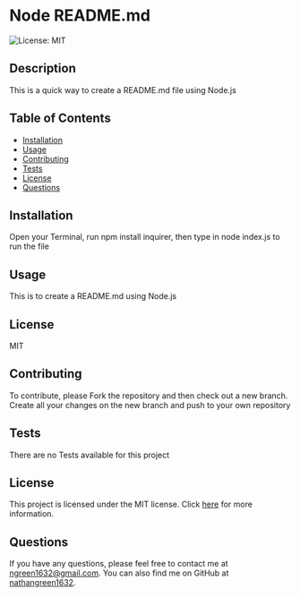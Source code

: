 # Node README.md
  ![License: MIT](https://img.shields.io/badge/License-MIT-yellow.svg)

  ## Description
  This is a quick way to create a README.md file using Node.js

  ## Table of Contents
  - [Installation](#installation)
  - [Usage](#usage)
  - [Contributing](#contributing)
  - [Tests](#tests)
  - [License](#license)
  - [Questions](#questions)

  ## Installation
  Open your Terminal, run npm install inquirer, then type in node index.js to run the file

  ## Usage
  This is to create a README.md using Node.js

  ## License
  MIT

  ## Contributing
  To contribute, please Fork the repository and then check out a new branch. Create all your changes on the new branch and push to your own repository

  ## Tests
  There are no Tests available for this project

  ## License
This project is licensed under the MIT license. Click [here](https://opensource.org/licenses/MIT) for more information.

  ## Questions
If you have any questions, please feel free to contact me at ngreen1632@gmail.com. You can also find me on GitHub at [nathangreen1632](https://github.com/nathangreen1632).